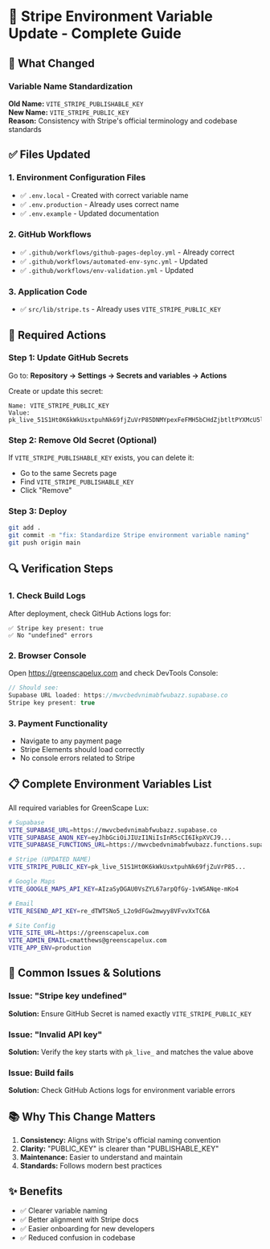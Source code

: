 # 🔑 Stripe Environment Variable Update - Complete Guide

## 📌 What Changed

### Variable Name Standardization
**Old Name:** `VITE_STRIPE_PUBLISHABLE_KEY`  
**New Name:** `VITE_STRIPE_PUBLIC_KEY`  
**Reason:** Consistency with Stripe's official terminology and codebase standards

## ✅ Files Updated

### 1. Environment Configuration Files
- ✅ `.env.local` - Created with correct variable name
- ✅ `.env.production` - Already uses correct name
- ✅ `.env.example` - Updated documentation

### 2. GitHub Workflows
- ✅ `.github/workflows/github-pages-deploy.yml` - Already correct
- ✅ `.github/workflows/automated-env-sync.yml` - Updated
- ✅ `.github/workflows/env-validation.yml` - Updated

### 3. Application Code
- ✅ `src/lib/stripe.ts` - Already uses `VITE_STRIPE_PUBLIC_KEY`

## 🎯 Required Actions

### Step 1: Update GitHub Secrets
Go to: **Repository → Settings → Secrets and variables → Actions**

Create or update this secret:
```
Name: VITE_STRIPE_PUBLIC_KEY
Value: pk_live_51S1Ht0K6kWkUsxtpuhNk69fjZuVrP85DNMYpexFeFMH5bCHdZjbtltPYXMcU5luEbz0SlB3ImUDAbifJspjtom0L00q27vIPCK
```

### Step 2: Remove Old Secret (Optional)
If `VITE_STRIPE_PUBLISHABLE_KEY` exists, you can delete it:
- Go to the same Secrets page
- Find `VITE_STRIPE_PUBLISHABLE_KEY`
- Click "Remove"

### Step 3: Deploy
```bash
git add .
git commit -m "fix: Standardize Stripe environment variable naming"
git push origin main
```

## 🔍 Verification Steps

### 1. Check Build Logs
After deployment, check GitHub Actions logs for:
```
✅ Stripe key present: true
✅ No "undefined" errors
```

### 2. Browser Console
Open https://greenscapelux.com and check DevTools Console:
```javascript
// Should see:
Supabase URL loaded: https://mwvcbedvnimabfwubazz.supabase.co
Stripe key present: true
```

### 3. Payment Functionality
- Navigate to any payment page
- Stripe Elements should load correctly
- No console errors related to Stripe

## 📋 Complete Environment Variables List

All required variables for GreenScape Lux:

```bash
# Supabase
VITE_SUPABASE_URL=https://mwvcbedvnimabfwubazz.supabase.co
VITE_SUPABASE_ANON_KEY=eyJhbGciOiJIUzI1NiIsInR5cCI6IkpXVCJ9...
VITE_SUPABASE_FUNCTIONS_URL=https://mwvcbedvnimabfwubazz.functions.supabase.co

# Stripe (UPDATED NAME)
VITE_STRIPE_PUBLIC_KEY=pk_live_51S1Ht0K6kWkUsxtpuhNk69fjZuVrP85...

# Google Maps
VITE_GOOGLE_MAPS_API_KEY=AIzaSyDGAU0VsZYL67arpQfGy-1vWSANqe-mKo4

# Email
VITE_RESEND_API_KEY=re_dTWTSNo5_L2o9dFGw2mwyy8VFvvXxTC6A

# Site Config
VITE_SITE_URL=https://greenscapelux.com
VITE_ADMIN_EMAIL=cmatthews@greenscapelux.com
VITE_APP_ENV=production
```

## 🚨 Common Issues & Solutions

### Issue: "Stripe key undefined"
**Solution:** Ensure GitHub Secret is named exactly `VITE_STRIPE_PUBLIC_KEY`

### Issue: "Invalid API key"
**Solution:** Verify the key starts with `pk_live_` and matches the value above

### Issue: Build fails
**Solution:** Check GitHub Actions logs for environment variable errors

## 📚 Why This Change Matters

1. **Consistency:** Aligns with Stripe's official naming convention
2. **Clarity:** "PUBLIC_KEY" is clearer than "PUBLISHABLE_KEY"
3. **Maintenance:** Easier to understand and maintain
4. **Standards:** Follows modern best practices

## ✨ Benefits

- ✅ Clearer variable naming
- ✅ Better alignment with Stripe docs
- ✅ Easier onboarding for new developers
- ✅ Reduced confusion in codebase
